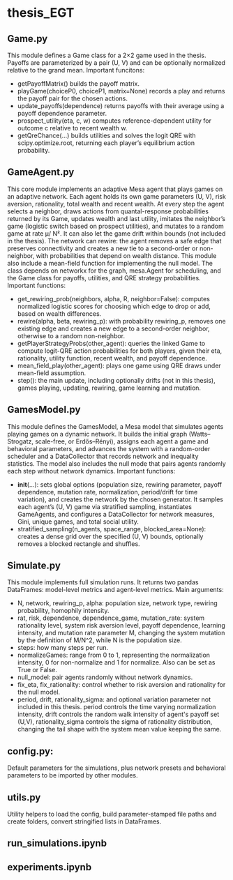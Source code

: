 # thesis_EGT

## Game.py
This module defines a Game class for a 2×2 game used in the thesis. Payoffs are parameterized by a pair (U, V) and can be optionally normalized relative to the grand mean. 
Important funcitons:
- getPayoffMatrix() builds the payoff matrix.
- playGame(choiceP0, choiceP1, matrix=None) records a play and returns the payoff pair for the chosen actions.
- update_payoffs(dependence) returns payoffs with their average using a payoff dependence parameter.
- prospect_utility(eta, c, w) computes reference-dependent utility for outcome c relative to recent wealth w.
- getQreChance(...) builds utilities and solves the logit QRE with scipy.optimize.root, returning each player’s equilibrium action probability.

## GameAgent.py
This core module implements an adaptive Mesa agent that plays games on an adaptive network. Each agent holds its own game parameters (U, V), risk aversion, rationality, total wealth and recent wealth. At every step the agent selects a neighbor, draws actions from quantal-response probabilities returned by its Game, updates wealth and last utility, imitates the neighbor’s game (logistic switch based on prospect utilities), and mutates to a random game at rate μ/ N². It can also let the game drift within bounds (not included in the thesis). The network can rewire: the agent removes a safe edge that preserves connectivity and creates a new tie to a second-order or non-neighbor, with probabilities that depend on wealth distance. This module also include a mean-field function for implementing the null model. The class depends on networkx for the graph, mesa.Agent for scheduling, and the Game class for payoffs, utilities, and QRE strategy probabilities.
Important functions:
- get_rewiring_prob(neighbors, alpha, R, neighbor=False): computes normalized logistic scores for choosing which edge to drop or add, based on wealth differences.
- rewire(alpha, beta, rewiring_p): with probability rewiring_p, removes one existing edge and creates a new edge to a second-order neighbor, otherwise to a random non-neighbor.
- getPlayerStrategyProbs(other_agent): queries the linked Game to compute logit-QRE action probabilities for both players, given their eta, rationality, utility function, recent wealth, and payoff dependence.
- mean_field_play(other_agent): plays one game using QRE draws under mean-field assumption.
- step(): the main update, including optionally drifts (not in this thesis), games playing, updating, rewiring, game learning and mutation.

## GamesModel.py
This module defines the GamesModel, a Mesa model that simulates agents playing games on a dynamic network. It builds the initial graph (Watts–Strogatz, scale-free, or Erdős–Rényi), assigns each agent a game and behavioral parameters, and advances the system with a random-order scheduler and a DataCollector that records network and inequality statistics. The model also includes the null mode that pairs agents randomly each step without network dynamics. 
Important functions:
- __init__(...): sets global options (population size, rewiring parameter, payoff dependence, mutation rate, normalization, period/drift for time variation), and creates the network by the chosen generator. It samples each agent’s (U, V) game via stratified sampling, instantiates GameAgents, and configures a DataCollector for network measures, Gini, unique games, and total social utility.
- stratified_sampling(n_agents, space_range, blocked_area=None): creates a dense grid over the specified (U, V) bounds, optionally removes a blocked rectangle and shuffles.

## Simulate.py
This module implements full simulation runs. It returns two pandas DataFrames: model-level metrics and agent-level metrics. 
Main arguments:
- N, network, rewiring_p, alpha: population size, network type, rewiring probability, homophily intensity.
- rat, risk, dependence, dependence_game, mutation_rate: system rationality level, system risk aversion level, payoff dependence, learning intensity, and mutation rate parameter M, changing the system mutation by the definition of M/N^2, while N is the population size.
- steps: how many steps per run.
- normalizeGames: range from 0 to 1, representing the normalization intensity, 0 for non-normalize and 1 for normalize. Also can be set as True or False.
- null_model: pair agents randomly without network dynamics.
- fix_eta, fix_rationality: control whether to risk aversion and rationality for the null model.
- period, drift, rationality_sigma: and optional variation parameter not included in this thesis. period controls the time varying normalization intensity, drift controls the random walk intensity of agent's payoff set (U,V), rationality_sigma controls the sigma of rationality distribution, changing the tail shape with the system mean value keeping the same.

## config.py:
Default parameters for the simulations, plus network presets and behavioral parameters to be imported by other modules.

## utils.py
Utility helpers to load the config, build parameter-stamped file paths and create folders, convert stringified lists in DataFrames.

## run_simulations.ipynb


## experiments.ipynb


